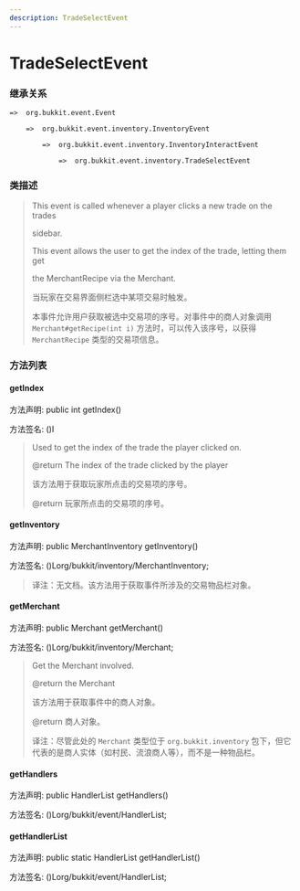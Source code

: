 ```yaml
---
description: TradeSelectEvent
---
```


# TradeSelectEvent

### 继承关系

    =>  org.bukkit.event.Event

        =>  org.bukkit.event.inventory.InventoryEvent

            =>  org.bukkit.event.inventory.InventoryInteractEvent

                =>  org.bukkit.event.inventory.TradeSelectEvent

### 类描述

> This event is called whenever a player clicks a new trade on the trades
>
> sidebar.
>
> <p>
>
> This event allows the user to get the index of the trade, letting them get
>
> the MerchantRecipe via the Merchant.
>
> 当玩家在交易界面侧栏选中某项交易时触发。
>
> 本事件允许用户获取被选中交易项的序号。对事件中的商人对象调用 `Merchant#getRecipe(int i)` 方法时，可以传入该序号，以获得 `MerchantRecipe` 类型的交易项信息。

### 方法列表

#### getIndex

方法声明: public int getIndex()

方法签名: ()I

> Used to get the index of the trade the player clicked on.
>
> @return The index of the trade clicked by the player
>
> 该方法用于获取玩家所点击的交易项的序号。
>
> @return 玩家所点击的交易项的序号。

#### getInventory

方法声明: public MerchantInventory getInventory()

方法签名: ()Lorg/bukkit/inventory/MerchantInventory;

> 译注：无文档。该方法用于获取事件所涉及的交易物品栏对象。

#### getMerchant

方法声明: public Merchant getMerchant()

方法签名: ()Lorg/bukkit/inventory/Merchant;

> Get the Merchant involved.
>
> @return the Merchant
>
> 该方法用于获取事件中的商人对象。
>
> @return 商人对象。
>
> 译注：尽管此处的 `Merchant` 类型位于 `org.bukkit.inventory` 包下，但它代表的是商人实体（如村民、流浪商人等），而不是一种物品栏。

#### getHandlers

方法声明: public HandlerList getHandlers()

方法签名: ()Lorg/bukkit/event/HandlerList;

#### getHandlerList

方法声明: public static HandlerList getHandlerList()

方法签名: ()Lorg/bukkit/event/HandlerList;